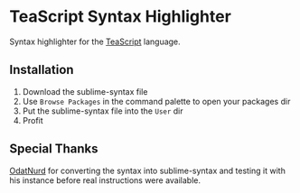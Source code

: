 # TeaScript Syntax Highlighter

Syntax highlighter for the [TeaScript](https://github.com/axel669/teascript)
language.

## Installation
1. Download the sublime-syntax file
1. Use `Browse Packages` in the command palette to open your packages dir
1. Put the sublime-syntax file into the `User` dir
1. Profit

## Special Thanks
[OdatNurd](https://github.com/OdatNurd) for converting the syntax into
sublime-syntax and testing it with his instance before real instructions were
available.
